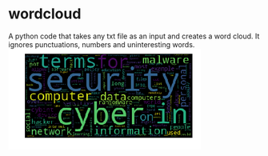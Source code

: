 # wordcloud
A python code that takes any txt file as an input and creates a word cloud.
It ignores punctuations, numbers and uninteresting words.
![alt text](https://github.com/Manavi18/wordcloud/blob/main/cover.png?raw=true)
